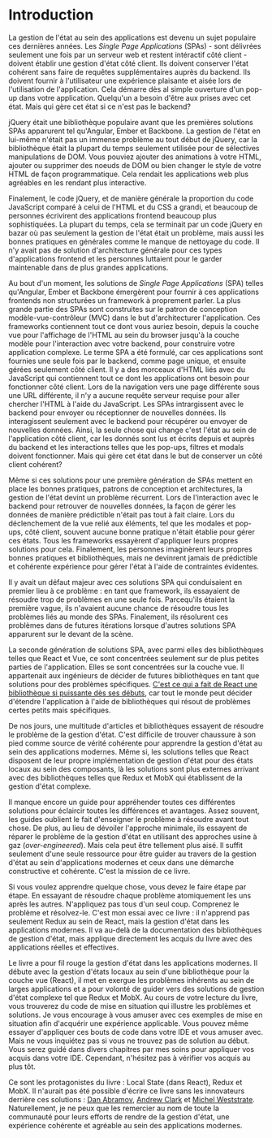 # Introduction

La gestion de l'état au sein des applications est devenu un sujet populaire ces dernières années. Les *Single Page Applications* (SPAs) - sont délivrées seulement une fois par un serveur web et restent intéractif côté client - doivent établir une gestion d'état côté client. Ils doivent conserver l'état cohérent sans faire de requêtes supplémentaires auprès du backend. Ils doivent fournir à l'utilisateur une expérience plaisante et aisée lors de l'utilisation de l'application. Cela démarre dès al simple ouverture d'un pop-up dans votre application. Quelqu'un a besoin d'être aux prises avec cet état. Mais qui gère cet état si ce n'est pas le backend?

jQuery était une bibliothèque populaire avant que les premières solutions SPAs apparurent tel qu'Angular, Ember et Backbone. La gestion de l'état en lui-même n'était pas un immense problème au tout début de jQuery, car la bibliothèque était la plupart du temps seulement utilisée pour de sélectives manipulations de DOM. Vous pouviez ajouter des animations à votre HTML, ajouter ou supprimer des noeuds de DOM ou bien changer le style de votre HTML de façon programmatique. Cela rendait  les applications web plus agréables en les rendant plus interactive.

Finalement, le code jQuery, et de manière générale la proportion du code JavaScript comparé à celui de l'HTML et du CSS a grandi, et beaucoup de personnes écrivirent des applications frontend beaucoup plus sophistiquées. La plupart du temps, cela se terminait par un code jQuery en bazar où pas seulement la gestion de l'état était un problème, mais aussi les bonnes pratiques en générales comme le manque de nettoyage du code. Il n'y avait pas de solution d'architecture générale pour ces types d'applications frontend et les personnes luttaient pour le garder maintenable dans de plus grandes applications.

Au bout d'un moment, les solutions de *Single Page Applications* (SPA) telles qu'Angular, Ember et Backbone émergèrent pour fournir à ces applications frontends non structurées un framework à proprement parler. La plus grande partie des SPAs sont construites sur le patron de conception modèle-vue-contrôleur (MVC) dans le but d'architecturer l'application. Ces frameworks contiennent tout ce dont vous auriez besoin, depuis la couche vue pour l'affichage de l'HTML au sein du browser jusqu'à la couche modèle pour l'interaction avec votre backend, pour construire votre application complexe. Le terme SPA a été formulé, car ces applications sont fournies une seule fois par le backend, comme page unique, et ensuite gérées seulement côté client. Il y a des morceaux d'HTML liés avec du JavaScript qui contiennent tout ce dont les applications ont besoin pour fonctionner côté client. Lors de la navigation vers une page différente sous une URL différente, il n'y a aucune requête serveur requise pour aller chercher l'HTML à l'aide du JavaScript. Les SPAs intrargissent avec le backend pour envoyer ou réceptionner de nouvelles données. Ils interagissent seulement avec le backend pour récupérer ou envoyer de nouvelles données. Ainsi, la seule chose qui change c'est l'état au sein de l'application côté client, car les donnés sont lus et écrits depuis et auprès du backend et les interactions telles que les pop-ups, filtres et modals doivent fonctionner. Mais qui gère cet état dans le but de conserver un côté client cohérent?

Même si ces solutions pour une première génération de SPAs mettent en place les bonnes pratiques, patrons de conception et architectures, la gestion de l'état devint un problème récurrent. Lors de l'interaction avec le backend pour retrouver de nouvelles données, la façon de gérer les données de manière prédictible n'était pas tout à fait claire. Lors du déclenchement de la vue relié aux éléments, tel que les modales et pop-ups, côté client, souvent aucune bonne pratique n'était établie pour gérer ces états. Tous les frameworks essayèrent d'appliquer leurs propres solutions pour cela. Finalement, les personnes imaginèrent leurs propres bonnes pratiques et bibliothèques, mais ne devinrent jamais de prédictible et cohérente expérience pour gérer l'état à l'aide de contraintes évidentes.

Il y avait un défaut majeur avec ces solutions SPA qui conduisaient en premier lieu à ce problème : en tant que framework, ils essayaient de résoudre trop de problèmes en une seule fois. Parcequ'ils étaient la première vague, ils n'avaient aucune chance de résoudre tous les problèmes liés au monde des SPAs. Finalement, ils résolurent ces problèmes dans de futures itérations lorsque d'autres solutions SPA apparurent sur le devant de la scène.

La seconde génération de solutions SPA, avec parmi elles des bibliothèques telles que React et Vue, ce sont concentrées seulement sur de plus petites parties de l'application. Elles se sont concentrées sur la couche vue. Il appartenait aux ingénieurs de décider de futures bibliothèques en tant que solutions pour des problèmes spécifiques. [C'est ce qui a fait de React une bibliothèque si puissante dès ses débuts](https://www.robinwieruch.de/reasons-why-i-moved-from-angular-to-react/), car tout le monde peut décider d'étendre l'application à l'aide de bibliothèques qui résout de problèmes certes petits mais spécifiques.

De nos jours, une multitude d'articles et bibliothèques essayent de résoudre le problème de la gestion d'état. C'est difficile de trouver chaussure à son pied comme source de vérité cohérente pour apprendre la gestion d'état au sein des applications modernes. Même si, les solutions telles que React disposent de leur propre implémentation de gestion d'état pour des états locaux au sein des composants, là les solutions sont plus externes arrivant avec des bibliothèques telles que Redux et MobX qui établissent de la gestion d'état complexe.

Il manque encore un guide pour appréhender toutes ces différentes solutions pour éclaircir toutes les différences et avantages. Assez souvent, les guides oublient le fait d'enseigner le problème à résoudre avant tout chose. De plus, au lieu de dévoiler l'approche minimale, ils essayent de réparer le problème de la gestion d'état en utilisant des approches usine à gaz (*over-engineered*). Mais cela peut être tellement plus aisé. Il suffit seulement d'une seule ressource pour être guider au travers de la gestion d'état au sein d'applications modernes et ceux dans une démarche constructive et cohérente. C'est la mission de ce livre.

Si vous voulez apprendre quelque chose, vous devez le faire étape par étape. En essayant de résoudre chaque problème atomiquement les uns après les autres. N'appliquez pas tous d'un seul coup. Comprenez le problème et résolvez-le. C'est mon essai avec ce livre : il n'apprend pas seulement Redux au sein de React, mais la gestion d'état dans les applications modernes. Il va au-delà de la documentation des bibliothèques de gestion d'état, mais applique directement les acquis du livre avec des applications réelles et effectives.

Le livre a pour fil rouge la gestion d'état dans les applications modernes. Il débute avec la gestion d'états locaux au sein d'une bibliothèque pour la couche vue (React), il met en exergue les problèmes inhérents au sein de larges applications et a pour volonté de guider vers des solutions de gestion d'état complexe tel que Redux et MobX. Au cours de votre lecture du livre, vous trouverez du code de mise en situation qui illustre les problèmes et solutions. Je vous encourage à vous amuser avec ces exemples de mise en situation afin d'acquérir une expérience applicable.  Vous pouvez même essayer d'appliquer ces bouts de code dans votre IDE et vous amuser avec. Mais ne vous inquiétez pas si vous ne trouvez pas de solution au début. Vous serez guidé dans divers chapitres par mes soins pour appliquer vos acquis dans votre IDE. Cependant, n'hésitez pas à vérifier vos acquis au plus tôt.

Ce sont les protagonistes du livre : Local State (dans React), Redux et MobX. Il n'aurait pas été possible d'écrire ce livre sans les innovateurs derrière ces solutions : [Dan Abramov](https://twitter.com/dan_abramov), [Andrew Clark](https://twitter.com/acdlite) et [Michel Weststrate](https://twitter.com/mweststrate). Naturellement, je ne peux que les remercier au nom de toute la communauté pour leurs efforts de rendre de la gestion d'état, une expérience cohérente et agréable au sein des applications modernes.
